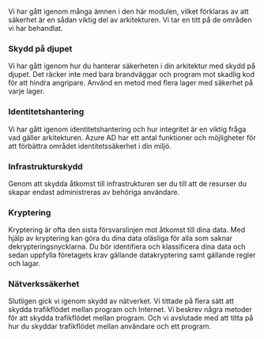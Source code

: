Vi har gått igenom många ämnen i den här modulen, vilket förklaras av att säkerhet är en sådan viktig del av arkitekturen. Vi tar en titt på de områden vi har behandlat.

### <a name="defense-in-depth"></a>Skydd på djupet

Vi har gått igenom hur du hanterar säkerheten i din arkitektur med skydd på djupet. Det räcker inte med bara brandväggar och program mot skadlig kod för att hindra angripare. Använd en metod med flera lager med säkerhet på varje lager.

### <a name="identity-management"></a>Identitetshantering

Vi har gått igenom identitetshantering och hur integritet är en viktig fråga vad gäller arkitekturen. Azure AD har ett antal funktioner och möjligheter för att förbättra området identitetssäkerhet i din miljö.

### <a name="infrastructure-protection"></a>Infrastrukturskydd

Genom att skydda åtkomst till infrastrukturen ser du till att de resurser du skapar endast administreras av behöriga användare.

### <a name="encryption"></a>Kryptering

Kryptering är ofta den sista försvarslinjen mot åtkomst till dina data. Med hjälp av kryptering kan göra du dina data oläsliga för alla som saknar dekrypteringsnycklarna. Du bör identifiera och klassificera dina data och sedan uppfylla företagets krav gällande datakryptering samt gällande regler och lagar.

### <a name="network-security"></a>Nätverkssäkerhet

Slutligen gick vi igenom skydd av nätverket. Vi tittade på flera sätt att skydda trafikflödet mellan program och Internet. Vi beskrev några metoder för att skydda trafikflödet mellan program. Och vi avslutade med att titta på hur du skyddar trafikflödet mellan användare och ett program.
